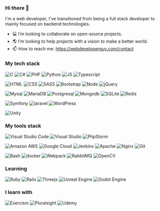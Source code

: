 ### Hi there 👋

I'm a web developer, I've transitioned from being a full stack developer to mainly focused on backend technologies.

- 💻 I’m looking to collaborate on open-source projects.
- 🌎 I’m looking to help projects with a vision to make a better world.
- 📫 How to reach me: https://webdeveloperguy.com/contact

### My tech stack 
  ![C](https://img.shields.io/badge/c-%2300599C.svg?style=for-the-badge&logo=c&logoColor=white)
  ![C#](https://img.shields.io/badge/c%23-%23239120.svg?style=for-the-badge&logo=c-sharp&logoColor=white)
  ![PHP](https://img.shields.io/badge/php-%23777BB4.svg?style=for-the-badge&logo=php&logoColor=white)
  ![Python](https://img.shields.io/badge/Python-3776AB?style=for-the-badge&logo=python&logoColor=white)
  ![JS](https://img.shields.io/badge/JavaScript-F7DF1E?style=for-the-badge&logo=javascript&logoColor=black)
  ![Typescript](https://img.shields.io/badge/TypeScript-007ACC?style=for-the-badge&logo=typescript&logoColor=white)

  ![HTML](https://img.shields.io/badge/HTML5-E34F26?style=for-the-badge&logo=html5&logoColor=white)
  ![CSS](https://img.shields.io/badge/CSS3-1572B6?style=for-the-badge&logo=css3&logoColor=white)
  ![SASS](https://img.shields.io/badge/SASS-hotpink.svg?style=for-the-badge&logo=SASS&logoColor=white)
  ![Bootstrap](https://img.shields.io/badge/Bootstrap-563D7C?style=for-the-badge&logo=bootstrap&logoColor=white)
  ![Node](https://img.shields.io/badge/Node.js-43853D?style=for-the-badge&logo=node.js&logoColor=white)
  ![jQuery](https://img.shields.io/badge/jquery-%230769AD.svg?style=for-the-badge&logo=jquery&logoColor=white)

  ![Mysql](https://img.shields.io/badge/MySQL-00000F?style=for-the-badge&logo=mysql&logoColor=white)
  ![MariaDB](https://img.shields.io/badge/MariaDB-003545?style=for-the-badge&logo=mariadb&logoColor=white)
  ![Postgresql](https://img.shields.io/badge/PostgreSQL-316192?style=for-the-badge&logo=postgresql&logoColor=white)
  ![Mongodb](https://img.shields.io/badge/MongoDB-4EA94B?style=for-the-badge&logo=mongodb&logoColor=white)
  ![SQLite](https://img.shields.io/badge/sqlite-%2307405e.svg?style=for-the-badge&logo=sqlite&logoColor=white)
  ![Redis](https://img.shields.io/badge/redis-%23DD0031.svg?style=for-the-badge&logo=redis&logoColor=white)
  
  ![Symfony](https://img.shields.io/badge/symfony-%23000000.svg?style=for-the-badge&logo=symfony&logoColor=white)
  ![laravel](https://img.shields.io/badge/laravel-%23FF2D20.svg?style=for-the-badge&logo=laravel&logoColor=white)
  ![WordPress](https://img.shields.io/badge/WordPress-%23117AC9.svg?style=for-the-badge&logo=WordPress&logoColor=white)

  ![Unity](https://img.shields.io/badge/Unity-100000?style=for-the-badge&logo=unity&logoColor=white)
  
### My tools stack
  ![Visual Studio Code](https://img.shields.io/badge/Visual%20Studio%20Code-0078d7.svg?style=for-the-badge&logo=visual-studio-code&logoColor=white)
  ![Visual Studio](https://img.shields.io/badge/Visual%20Studio-5C2D91.svg?style=for-the-badge&logo=visual-studio&logoColor=white)
  ![PhpStorm](https://img.shields.io/badge/phpstorm-143?style=for-the-badge&logo=phpstorm&logoColor=white&color=black)

  ![Amazon AWS](https://img.shields.io/badge/Amazon_AWS-232F3E?style=for-the-badge&logo=amazon-aws&logoColor=white)
  ![Google Cloud](https://img.shields.io/badge/Google_Cloud-4285F4?style=for-the-badge&logo=google-cloud&logoColor=white)
  ![Jenkins](https://img.shields.io/badge/jenkins-%232C5263.svg?style=for-the-badge&logo=jenkins&logoColor=white)
  ![Apache](https://img.shields.io/badge/apache-%23D42029.svg?style=for-the-badge&logo=apache&logoColor=white)
  ![Nginx](https://img.shields.io/badge/nginx-%23009639.svg?style=for-the-badge&logo=nginx&logoColor=white)
  ![Git](https://img.shields.io/badge/git-%23F05033.svg?style=for-the-badge&logo=git&logoColor=white)

  ![Bash](https://img.shields.io/badge/GNU%20Bash-4EAA25?style=for-the-badge&logo=GNU%20Bash&logoColor=white)
  ![docker](https://img.shields.io/badge/docker-%230db7ed.svg?style=for-the-badge&logo=docker&logoColor=white)
  ![Webpack](https://img.shields.io/badge/webpack-%238DD6F9.svg?style=for-the-badge&logo=webpack&logoColor=black)
  ![RabbitMQ](https://img.shields.io/badge/Rabbitmq-FF6600?style=for-the-badge&logo=rabbitmq&logoColor=white)
  ![OpenCV](https://img.shields.io/badge/opencv-%23white.svg?style=for-the-badge&logo=opencv&logoColor=white)
 
### Learning
  ![Ruby](https://img.shields.io/badge/Ruby-CC342D?style=for-the-badge&logo=ruby&logoColor=white)
  ![Rails](https://img.shields.io/badge/rails-%23CC0000.svg?style=for-the-badge&logo=ruby-on-rails&logoColor=white)
  ![Threejs](https://img.shields.io/badge/threejs-black?style=for-the-badge&logo=three.js&logoColor=white)
  ![Unreal Engine](https://img.shields.io/badge/unrealengine-%23313131.svg?style=for-the-badge&logo=unrealengine&logoColor=white)
  ![Godot Engine](https://img.shields.io/badge/GODOT-%23FFFFFF.svg?style=for-the-badge&logo=godot-engine)
  
### I learn with
 ![Exercism](https://img.shields.io/badge/Exercism-009CAB?style=for-the-badge&logo=exercism&logoColor=white)
 ![Pluralsight](https://img.shields.io/badge/Pluralsight-EE3057?style=for-the-badge&logo=pluralsight&logoColor=white)
 ![Udemy](https://img.shields.io/badge/Udemy-A435F0?style=for-the-badge&logo=Udemy&logoColor=white)

<!--
**wapcrazut/wapcrazut** is a ✨ _special_ ✨ repository because its `README.md` (this file) appears on your GitHub profile.
If you want to use other labels please go to https://github.com/Ileriayo/markdown-badges :)
-->
